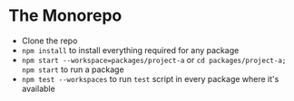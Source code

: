 # The Monorepo

- Clone the repo
- `npm install` to install everything required for any package
- `npm start --workspace=packages/project-a` or `cd packages/project-a; npm start` to run a package
- `npm test --workspaces` to run `test` script in every package where it's available
